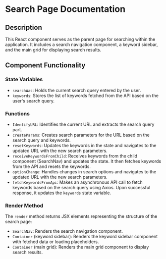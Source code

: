 # Search Page Documentation

## Description
This React component serves as the parent page for searching within the application. It includes a search navigation component, a keyword sidebar, and the main grid for displaying search results.

## Component Functionality

### State Variables
- `searchWas`: Holds the current search query entered by the user.
- `keywords`: Stores the list of keywords fetched from the API based on the user's search query.

### Functions
- `IdentifyURL`: Identifies the current URL and extracts the search query part.
- `createParams`: Creates search parameters for the URL based on the search query and keywords.
- `resetKeywords`: Updates the keywords in the state and navigates to the updated URL with the new search parameters.
- `receiveKeywordsFromChild`: Receives keywords from the child component (SearchNav) and updates the state. It then fetches keywords from the API and resets the keywords.
- `optionChange`: Handles changes in search options and navigates to the updated URL with the new search parameters.
- `fetchKeywordsFromApi`: Makes an asynchronous API call to fetch keywords based on the search query using Axios. Upon successful response, it updates the `keywords` state variable.

### Render Method
The `render` method returns JSX elements representing the structure of the search page:
- `SearchNav`: Renders the search navigation component.
- `Container` (keyword sidebar): Renders the keyword sidebar component with fetched data or loading placeholders.
- `Container` (main grid): Renders the main grid component to display search results.
